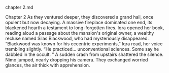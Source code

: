 chapter 2.md

Chapter 2
As they ventured deeper, they discovered a grand hall, once opulent but now decaying. A massive fireplace dominated one end, its blackened hearth a testament to long-forgotten fires. Iqra opened her book, reading aloud a passage about the mansion's original owner, a wealthy recluse named Silas Blackwood, who had mysteriously disappeared.
“Blackwood was known for his eccentric experiments,” Iqra read, her voice trembling slightly. “He practiced… unconventional sciences. Some say he dabbled in the occult. ”
A sudden crash from upstairs shattered the silence. Nimo jumped, nearly dropping his camera. They exchanged worried glances, the air thick with apprehension.
